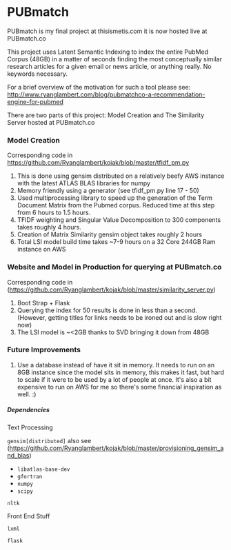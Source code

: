 # PUBmatch

PUBmatch is my final project at thisismetis.com it is now hosted live at PUBmatch.co

This project uses Latent Semantic Indexing to index the entire PubMed Corpus (48GB) in a matter of seconds finding the most conceptually similar research articles for a given email or news article, or anything really.  No keywords necessary.

For a brief overview of the motivation for such a tool please see: http://www.ryanglambert.com/blog/pubmatchco-a-recommendation-engine-for-pubmed

There are two parts of this project: Model Creation and The Similarity Server hosted at PUBmatch.co

### Model Creation

Corresponding code in https://github.com/Ryanglambert/kojak/blob/master/tfidf_pm.py

1. This is done using gensim distributed on a relatively beefy AWS instance with the latest ATLAS BLAS libraries for numpy
1. Memory friendly using a generator (see tfidf_pm.py line 17 - 50)
1. Used multiprocessing library to speed up the generation of the Term Document Matrix from the Pubmed corpus.  Reduced time at this step from 6 hours to 1.5 hours. 
1. TFIDF weighting and Singular Value Decomposition to 300 components takes roughly 4 hours.  
1. Creation of Matrix Similarity gensim object takes roughly 2 hours
1. Total LSI model build time takes ~7-9 hours on a 32 Core 244GB Ram instance on AWS

### Website and Model in Production for querying at PUBmatch.co

Corresponding code in (https://github.com/Ryanglambert/kojak/blob/master/similarity_server.py)

1. Boot Strap + Flask
1. Querying the index for 50 results is done in less than a second.  (However, getting titles for links needs to be ironed out and is slow right now)
1. The LSI model is ~<2GB thanks to SVD bringing it down from 48GB


### Future Improvements

1. Use a database instead of have it sit in memory.  It needs to run on an 8GB instance since the model sits in memory, this makes it fast, but hard to scale if it were to be used by a lot of people at once. It's also a bit expensive to run on AWS for me so there's some financial inspiration as well.  :)

##### Dependencies

Text Processing

`gensim[distributed]`   also see (https://github.com/Ryanglambert/kojak/blob/master/provisioning_gensim_and_blas)
  - `libatlas-base-dev`
  - `gfortran`
  - `numpy`
  - `scipy`

`nltk`

Front End Stuff

`lxml`

`flask`


